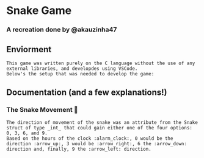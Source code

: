 # Snake Game
### A recreation done by @akauzinha47

## Enviorment

    This game was written purely on the C language without the use of any external libraries, and developdes using VSCode. 
    Below's the setup that was needed to develop the game:

## Documentation (and a few explanations!)

### The Snake Movement :snake:

    The direction of movement of the snake was an attribute from the Snake struct of type _int_ that could gain either one of the four options: 0, 3, 6, and 9.
    Based on the hours of the clock :alarm_clock:, 0 would be the direction :arrow_up:, 3 would be :arrow_right:, 6 the :arrow_down: direction and, finally, 9 the :arrow_left: direction.
